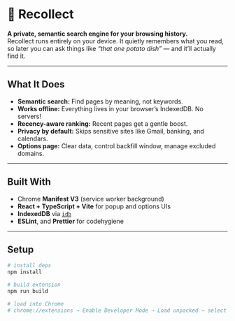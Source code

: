 # 🧠 Recollect

**A private, semantic search engine for your browsing history.**  
Recollect runs entirely on your device. It quietly remembers what you read, so later you can ask things like _“that one potato dish”_ — and it’ll actually find it.

---

## What It Does

- **Semantic search:** Find pages by meaning, not keywords.  
- **Works offline:** Everything lives in your browser’s IndexedDB. No servers!
- **Recency-aware ranking:** Recent pages get a gentle boost.  
- **Privacy by default:** Skips sensitive sites like Gmail, banking, and calendars.  
- **Options page:** Clear data, control backfill window, manage excluded domains.  

---

## Built With

- Chrome **Manifest V3** (service worker background)
- **React + TypeScript + Vite** for popup and options UIs  
- **IndexedDB** via [`idb`](https://github.com/jakearchibald/idb)  
- **ESLint**, and **Prettier** for codehygiene  

---

## Setup

```bash
# install deps
npm install

# build extension
npm run build

# load into Chrome
# chrome://extensions → Enable Developer Mode → Load unpacked → select /dist
```